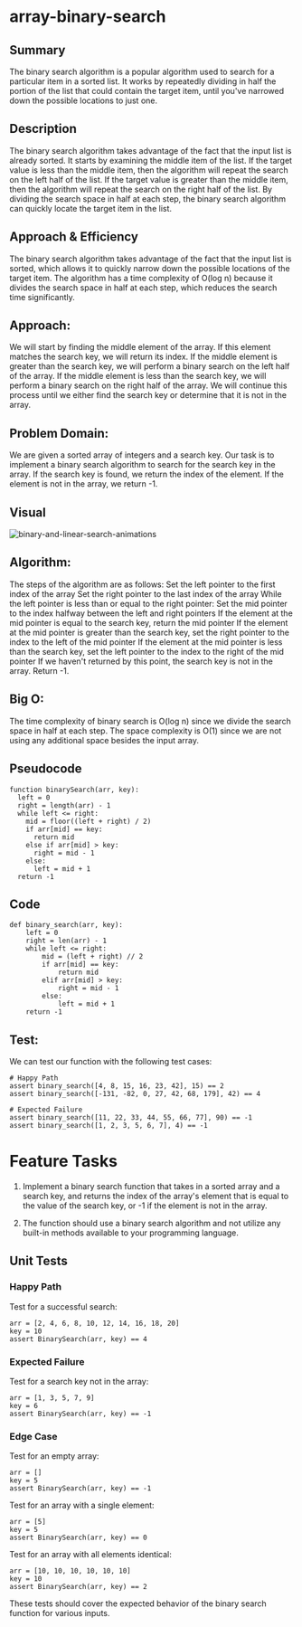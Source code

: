 # array-binary-search

## Summary
The binary search algorithm is a popular algorithm used to search for a particular item in a sorted list. It works by repeatedly dividing in half the portion of the list that could contain the target item, until you've narrowed down the possible locations to just one.

## Description
The binary search algorithm takes advantage of the fact that the input list is already sorted. It starts by examining the middle item of the list. If the target value is less than the middle item, then the algorithm will repeat the search on the left half of the list. If the target value is greater than the middle item, then the algorithm will repeat the search on the right half of the list. By dividing the search space in half at each step, the binary search algorithm can quickly locate the target item in the list.

## Approach & Efficiency
The binary search algorithm takes advantage of the fact that the input list is sorted, which allows it to quickly narrow down the possible locations of the target item. The algorithm has a time complexity of O(log n) because it divides the search space in half at each step, which reduces the search time significantly.



## Approach:
We will start by finding the middle element of the array. If this element matches the search key, we will return its index. If the middle element is greater than the search key, we will perform a binary search on the left half of the array. If the middle element is less than the search key, we will perform a binary search on the right half of the array. We will continue this process until we either find the search key or determine that it is not in the array.

## Problem Domain:
We are given a sorted array of integers and a search key. Our task is to implement a binary search algorithm to search for the search key in the array. If the search key is found, we return the index of the element. If the element is not in the array, we return -1.
## Visual
![binary-and-linear-search-animations](https://user-images.githubusercontent.com/60603704/230966462-7d17e971-723f-4a04-8406-1930bb8ba8db.gif)
## Algorithm:
The steps of the algorithm are as follows:
Set the left pointer to the first index of the array
Set the right pointer to the last index of the array
While the left pointer is less than or equal to the right pointer:
Set the mid pointer to the index halfway between the left and right pointers
If the element at the mid pointer is equal to the search key, return the mid pointer
If the element at the mid pointer is greater than the search key, set the right pointer to the index to the left of the mid pointer
If the element at the mid pointer is less than the search key, set the left pointer to the index to the right of the mid pointer
If we haven't returned by this point, the search key is not in the array. Return -1.
## Big O:
The time complexity of binary search is O(log n) since we divide the search space in half at each step. The space complexity is O(1) since we are not using any additional space besides the input array.

## Pseudocode
```
function binarySearch(arr, key):
  left = 0
  right = length(arr) - 1
  while left <= right:
    mid = floor((left + right) / 2)
    if arr[mid] == key:
      return mid
    else if arr[mid] > key:
      right = mid - 1
    else:
      left = mid + 1
  return -1

```
## Code
```
def binary_search(arr, key):
    left = 0
    right = len(arr) - 1
    while left <= right:
        mid = (left + right) // 2
        if arr[mid] == key:
            return mid
        elif arr[mid] > key:
            right = mid - 1
        else:
            left = mid + 1
    return -1

```

## Test:
We can test our function with the following test cases:
```
# Happy Path
assert binary_search([4, 8, 15, 16, 23, 42], 15) == 2
assert binary_search([-131, -82, 0, 27, 42, 68, 179], 42) == 4

# Expected Failure
assert binary_search([11, 22, 33, 44, 55, 66, 77], 90) == -1
assert binary_search([1, 2, 3, 5, 6, 7], 4) == -1

```
# Feature Tasks
1. Implement a binary search function that takes in a sorted array and a search key, and returns the index of the array's element that is equal to the value of the search key, or -1 if the element is not in the array.

2. The function should use a binary search algorithm and not utilize any built-in methods available to your programming language.

## Unit Tests
### Happy Path

Test for a successful search:
```
arr = [2, 4, 6, 8, 10, 12, 14, 16, 18, 20]
key = 10
assert BinarySearch(arr, key) == 4

```
### Expected Failure
Test for a search key not in the array:

```
arr = [1, 3, 5, 7, 9]
key = 6
assert BinarySearch(arr, key) == -1

```

### Edge Case
Test for an empty array:

```
arr = []
key = 5
assert BinarySearch(arr, key) == -1

```

Test for an array with a single element:

```
arr = [5]
key = 5
assert BinarySearch(arr, key) == 0

```

Test for an array with all elements identical:

```
arr = [10, 10, 10, 10, 10, 10]
key = 10
assert BinarySearch(arr, key) == 2

```
These tests should cover the expected behavior of the binary search function for various inputs.
